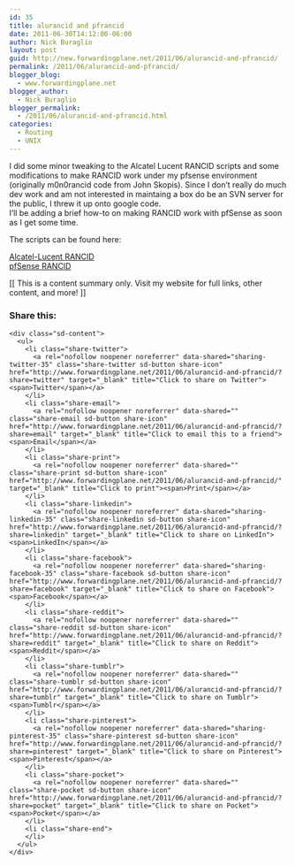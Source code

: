 ```yaml
---
id: 35
title: alurancid and pfrancid
date: 2011-06-30T14:12:00-06:00
author: Nick Buraglio
layout: post
guid: http://new.forwardingplane.net/2011/06/alurancid-and-pfrancid/
permalink: /2011/06/alurancid-and-pfrancid/
blogger_blog:
  - www.forwardingplane.net
blogger_author:
  - Nick Buraglio
blogger_permalink:
  - /2011/06/alurancid-and-pfrancid.html
categories:
  - Routing
  - UNIX
---
```

I did some minor tweaking to the Alcatel Lucent RANCID scripts and some modifications to make RANCID work under my pfsense environment (originally m0n0rancid code from John Skopis). Since I don&#8217;t really do much dev work and am not interested in maintaing a box do be an SVN server for the public, I threw it up onto google code.  
I&#8217;ll be adding a brief how-to on making RANCID work with pfSense as soon as I get some time. 

The scripts can be found here:

[Alcatel-Lucent RANCID](http://code.google.com/p/alurancid/)  
[pfSense RANCID](http://code.google.com/p/pfrancid/)

<div>
  [[ This is a content summary only. Visit my website for full links, other content, and more! ]]
</div>

<div class="sharedaddy sd-sharing-enabled">
  <div class="robots-nocontent sd-block sd-social sd-social-icon-text sd-sharing">
    <h3 class="sd-title">
      Share this:
    </h3>
    
    <div class="sd-content">
      <ul>
        <li class="share-twitter">
          <a rel="nofollow noopener noreferrer" data-shared="sharing-twitter-35" class="share-twitter sd-button share-icon" href="http://www.forwardingplane.net/2011/06/alurancid-and-pfrancid/?share=twitter" target="_blank" title="Click to share on Twitter"><span>Twitter</span></a>
        </li>
        <li class="share-email">
          <a rel="nofollow noopener noreferrer" data-shared="" class="share-email sd-button share-icon" href="http://www.forwardingplane.net/2011/06/alurancid-and-pfrancid/?share=email" target="_blank" title="Click to email this to a friend"><span>Email</span></a>
        </li>
        <li class="share-print">
          <a rel="nofollow noopener noreferrer" data-shared="" class="share-print sd-button share-icon" href="http://www.forwardingplane.net/2011/06/alurancid-and-pfrancid/" target="_blank" title="Click to print"><span>Print</span></a>
        </li>
        <li class="share-linkedin">
          <a rel="nofollow noopener noreferrer" data-shared="sharing-linkedin-35" class="share-linkedin sd-button share-icon" href="http://www.forwardingplane.net/2011/06/alurancid-and-pfrancid/?share=linkedin" target="_blank" title="Click to share on LinkedIn"><span>LinkedIn</span></a>
        </li>
        <li class="share-facebook">
          <a rel="nofollow noopener noreferrer" data-shared="sharing-facebook-35" class="share-facebook sd-button share-icon" href="http://www.forwardingplane.net/2011/06/alurancid-and-pfrancid/?share=facebook" target="_blank" title="Click to share on Facebook"><span>Facebook</span></a>
        </li>
        <li class="share-reddit">
          <a rel="nofollow noopener noreferrer" data-shared="" class="share-reddit sd-button share-icon" href="http://www.forwardingplane.net/2011/06/alurancid-and-pfrancid/?share=reddit" target="_blank" title="Click to share on Reddit"><span>Reddit</span></a>
        </li>
        <li class="share-tumblr">
          <a rel="nofollow noopener noreferrer" data-shared="" class="share-tumblr sd-button share-icon" href="http://www.forwardingplane.net/2011/06/alurancid-and-pfrancid/?share=tumblr" target="_blank" title="Click to share on Tumblr"><span>Tumblr</span></a>
        </li>
        <li class="share-pinterest">
          <a rel="nofollow noopener noreferrer" data-shared="sharing-pinterest-35" class="share-pinterest sd-button share-icon" href="http://www.forwardingplane.net/2011/06/alurancid-and-pfrancid/?share=pinterest" target="_blank" title="Click to share on Pinterest"><span>Pinterest</span></a>
        </li>
        <li class="share-pocket">
          <a rel="nofollow noopener noreferrer" data-shared="" class="share-pocket sd-button share-icon" href="http://www.forwardingplane.net/2011/06/alurancid-and-pfrancid/?share=pocket" target="_blank" title="Click to share on Pocket"><span>Pocket</span></a>
        </li>
        <li class="share-end">
        </li>
      </ul>
    </div>
  </div>
</div>